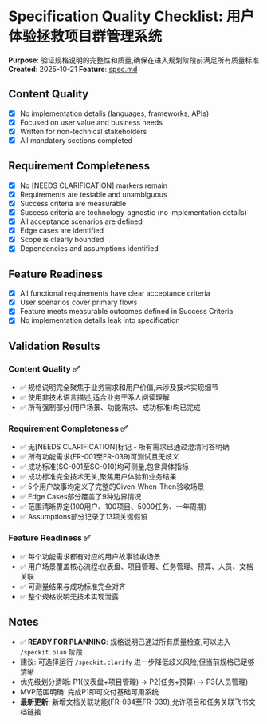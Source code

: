 # Specification Quality Checklist: 用户体验拯救项目群管理系统

**Purpose**: 验证规格说明的完整性和质量,确保在进入规划阶段前满足所有质量标准
**Created**: 2025-10-21
**Feature**: [spec.md](../spec.md)

## Content Quality

- [x] No implementation details (languages, frameworks, APIs)
- [x] Focused on user value and business needs
- [x] Written for non-technical stakeholders
- [x] All mandatory sections completed

## Requirement Completeness

- [x] No [NEEDS CLARIFICATION] markers remain
- [x] Requirements are testable and unambiguous
- [x] Success criteria are measurable
- [x] Success criteria are technology-agnostic (no implementation details)
- [x] All acceptance scenarios are defined
- [x] Edge cases are identified
- [x] Scope is clearly bounded
- [x] Dependencies and assumptions identified

## Feature Readiness

- [x] All functional requirements have clear acceptance criteria
- [x] User scenarios cover primary flows
- [x] Feature meets measurable outcomes defined in Success Criteria
- [x] No implementation details leak into specification

## Validation Results

### Content Quality ✅
- ✅ 规格说明完全聚焦于业务需求和用户价值,未涉及技术实现细节
- ✅ 使用非技术语言描述,适合业务干系人阅读理解
- ✅ 所有强制部分(用户场景、功能需求、成功标准)均已完成

### Requirement Completeness ✅
- ✅ 无[NEEDS CLARIFICATION]标记 - 所有需求已通过澄清问答明确
- ✅ 所有功能需求(FR-001至FR-039)可测试且无歧义
- ✅ 成功标准(SC-001至SC-010)均可测量,包含具体指标
- ✅ 成功标准完全技术无关,聚焦用户体验和业务结果
- ✅ 5个用户故事均定义了完整的Given-When-Then验收场景
- ✅ Edge Cases部分覆盖了9种边界情况
- ✅ 范围清晰界定(100用户、100项目、5000任务、一年周期)
- ✅ Assumptions部分记录了13项关键假设

### Feature Readiness ✅
- ✅ 每个功能需求都有对应的用户故事验收场景
- ✅ 用户场景覆盖核心流程:仪表盘、项目管理、任务管理、预算、人员、文档关联
- ✅ 可测量结果与成功标准完全对齐
- ✅ 整个规格说明无技术实现泄露

## Notes

- ✅ **READY FOR PLANNING**: 规格说明已通过所有质量检查,可以进入 `/speckit.plan` 阶段
- 建议: 可选择运行 `/speckit.clarify` 进一步降低歧义风险,但当前规格已足够清晰
- 优先级划分清晰: P1(仪表盘+项目管理) → P2(任务+预算) → P3(人员管理)
- MVP范围明确: 完成P1即可交付基础可用系统
- **最新更新**: 新增文档关联功能(FR-034至FR-039),允许项目和任务关联飞书文档链接

